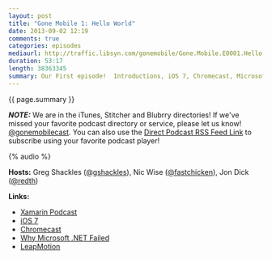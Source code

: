 ```yaml
---
layout: post
title: "Gone Mobile 1: Hello World"
date: 2013-09-02 12:19
comments: true
categories: episodes
mediaurl: http://traffic.libsyn.com/gonemobile/Gone.Mobile.E0001.Hello.World.mp3
duration: 53:17
length: 38363345
summary: Our First episode!  Introductions, iOS 7, Chromecast, Microsoft minus Ballmer, Why .NET Failed, Wearable tech, and Leap Motion!
---
```


{{ page.summary }} 

***NOTE:*** We are in the iTunes, Stitcher and Blubrry directories!  If we've missed your favorite podcast directory or service, please let us know! [@gonemobilecast](http://twitter.com/gonemobilecast).  You can also use the [Direct Podcast RSS Feed Link](http://gonemobile.libsyn.com/rss) to subscribe using your favorite podcast player!

<!-- more -->

{% audio %}

**Hosts:** Greg Shackles ([@gshackles](http://twitter.com/gshackles)), Nic Wise ([@fastchicken](http://twitter.com/fastchicken)), Jon Dick ([@redth](http://twitter.com/redth))

**Links:**

 - [Xamarin Podcast](https://itunes.apple.com/us/podcast/xamarin-podcast/id691368176)
 - [iOS 7](http://www.apple.com/ios/ios7/)
 - [Chromecast](http://www.google.com/intl/en/chrome/devices/chromecast/)
 - [Why Microsoft .NET Failed](http://www.infoworld.com/d/application-development/why-microsoft-net-failed-225817)
 - [LeapMotion](https://www.leapmotion.com/)
 
